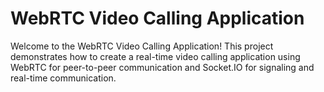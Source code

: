 # WebRTC Video Calling Application

Welcome to the WebRTC Video Calling Application! This project demonstrates how to create a real-time video calling application using WebRTC for peer-to-peer communication and Socket.IO for signaling and real-time communication.
